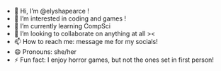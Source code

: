 - 👋 Hi, I’m @elyshapearce !
- 👀 I’m interested in coding and games !
- 🌱 I’m currently learning CompSci
- 💞️ I’m looking to collaborate on anything at all ><
- 📫 How to reach me: message me for my socials!
- 😄 Pronouns: she/her
- ⚡ Fun fact: I enjoy horror games, but not the ones set in first person!

<!---
elyshapearce/elyshapearce is a ✨ special ✨ repository because its `README.md` (this file) appears on your GitHub profile.
You can click the Preview link to take a look at your changes.
--->
